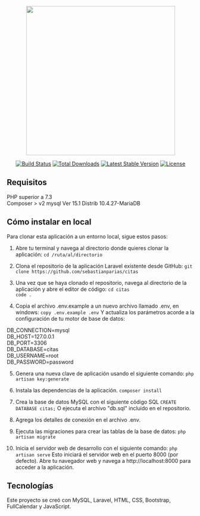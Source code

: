 <p align="center"><a href="https://laravel.com" target="_blank"><img src="https://raw.githubusercontent.com/laravel/art/master/logo-lockup/5%20SVG/2%20CMYK/1%20Full%20Color/laravel-logolockup-cmyk-red.svg" width="400"></a></p>

<p align="center">
<a href="https://travis-ci.org/laravel/framework"><img src="https://travis-ci.org/laravel/framework.svg" alt="Build Status"></a>
<a href="https://packagist.org/packages/laravel/framework"><img src="https://img.shields.io/packagist/dt/laravel/framework" alt="Total Downloads"></a>
<a href="https://packagist.org/packages/laravel/framework"><img src="https://img.shields.io/packagist/v/laravel/framework" alt="Latest Stable Version"></a>
<a href="https://packagist.org/packages/laravel/framework"><img src="https://img.shields.io/packagist/l/laravel/framework" alt="License"></a>
</p>

## Requisitos
PHP superior a 7.3  
Composer > v2
mysql  Ver 15.1 Distrib 10.4.27-MariaDB

## Cómo instalar en local
Para clonar esta aplicación a un entorno local, sigue estos pasos:

1. Abre tu terminal y navega al directorio donde quieres clonar la aplicación:
`cd /ruta/al/directorio`

2. Clona el repositorio de la aplicación Laravel existente desde GitHub:
`git clone https://github.com/sebastianparias/citas`

3. Una vez que se haya clonado el repositorio, navega al directorio de la aplicación y abre el editor de código:
`cd citas`  
`code .`

4. Copia el archivo .env.example a un nuevo archivo llamado .env, en windows:
`copy .env.example .env`
Y actualiza los parámetros acorde a la configuración de tu motor de base de datos:

DB_CONNECTION=mysql  
DB_HOST=127.0.0.1  
DB_PORT=3306  
DB_DATABASE=citas  
DB_USERNAME=root  
DB_PASSWORD=password  


5. Genera una nueva clave de aplicación usando el siguiente comando:
`php artisan key:generate`

6. Instala las dependencias de la aplicación.
`composer install`

7. Crea la base de datos MySQL con el siguiente código SQL
`CREATE DATABASE citas;`
O ejecuta el archivo "db.sql" incluido en el repositorio.

8. Agrega los detalles de conexión en el archivo .env.

9. Ejecuta las migraciones para crear las tablas de la base de datos:
`php artisan migrate`

10. Inicia el servidor web de desarrollo con el siguiente comando: 
`php artisan serve`
Esto iniciará el servidor web en el puerto 8000 (por defecto). Abre tu navegador web y navega a http://localhost:8000 para acceder a la aplicación.

## Tecnologías
Este proyecto se creó con MySQL, Laravel, HTML, CSS, Bootstrap, FullCalendar y JavaScript.
